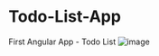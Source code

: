 # Todo-List-App
First Angular App - Todo List
![image](https://user-images.githubusercontent.com/77002111/189551108-cd7fe640-f91d-4177-bad9-55360901f646.png)
